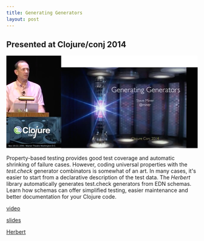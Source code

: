```yaml
---
title: Generating Generators
layout: post
---
```


## Presented at Clojure/conj 2014

![Generators](images/gen-gen.png "Generating Generators")

Property-based testing provides good test coverage and automatic shrinking of failure
cases. However, coding universal properties with the *test.check* generator combinators is
somewhat of an art. In many cases, it's easier to start from a declarative description of
the test data. The *Herbert* library automatically generates test.check generators from EDN
schemas. Learn how schemas can offer simplified testing, easier maintenance and better
documentation for your Clojure code.

[video](https://www.youtube.com/watch?v=4JGu33WF0Us)

[slides](https://speakerdeck.com/miner/generating-generators)

[Herbert](https://github.com/miner/herbert)

